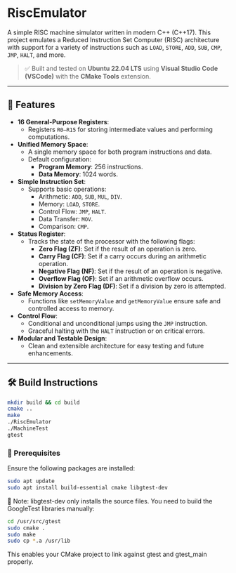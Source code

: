 # RiscEmulator

A simple RISC machine simulator written in modern C++ (C++17). This project emulates a Reduced Instruction Set Computer (RISC) architecture with support for a variety of instructions such as `LOAD`, `STORE`, `ADD`, `SUB`, `CMP`, `JMP`, `HALT`, and more.

> ✅ Built and tested on **Ubuntu 22.04 LTS** using **Visual Studio Code (VSCode)** with the **CMake Tools** extension.

---

## 🚀 Features

- **16 General-Purpose Registers**:
  - Registers `R0–R15` for storing intermediate values and performing computations.
- **Unified Memory Space**:
  - A single memory space for both program instructions and data.
  - Default configuration:
    - **Program Memory**: 256 instructions.
    - **Data Memory**: 1024 words.
- **Simple Instruction Set**:
  - Supports basic operations:
    - Arithmetic: `ADD`, `SUB`, `MUL`, `DIV`.
    - Memory: `LOAD`, `STORE`.
    - Control Flow: `JMP`, `HALT`.
    - Data Transfer: `MOV`.
    - Comparison: `CMP`.
- **Status Register**:
  - Tracks the state of the processor with the following flags:
    - **Zero Flag (ZF)**: Set if the result of an operation is zero.
    - **Carry Flag (CF)**: Set if a carry occurs during an arithmetic operation.
    - **Negative Flag (NF)**: Set if the result of an operation is negative.
    - **Overflow Flag (OF)**: Set if an arithmetic overflow occurs.
    - **Division by Zero Flag (DF)**: Set if a division by zero is attempted.
- **Safe Memory Access**:
  - Functions like `setMemoryValue` and `getMemoryValue` ensure safe and controlled access to memory.
- **Control Flow**:
  - Conditional and unconditional jumps using the `JMP` instruction.
  - Graceful halting with the `HALT` instruction or on critical errors.
- **Modular and Testable Design**:
  - Clean and extensible architecture for easy testing and future enhancements.

---

## 🛠️ Build Instructions
```bash
mkdir build && cd build
cmake ..
make
./RiscEmulator
./MachineTest
gtest
```

### 🔧 Prerequisites

Ensure the following packages are installed:

```bash
sudo apt update
sudo apt install build-essential cmake libgtest-dev
```
🧪 Note: libgtest-dev only installs the source files. You need to build the GoogleTest libraries manually:
```bash
cd /usr/src/gtest
sudo cmake .
sudo make
sudo cp *.a /usr/lib
```
This enables your CMake project to link against gtest and gtest_main properly.